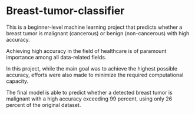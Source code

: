 # Breast-tumor-classifier
This is a beginner-level machine learning project that predicts whether a breast tumor is malignant (cancerous) or benign (non-cancerous) with high accuracy.

Achieving high accuracy in the field of healthcare is of paramount importance among all data-related fields.

In this project, while the main goal was to achieve the highest possible accuracy, efforts were also made to minimize the required computational capacity.

The final model is able to predict whether a detected breast tumor is malignant with a high accuracy exceeding 99 percent, using only 26 percent of the original dataset.